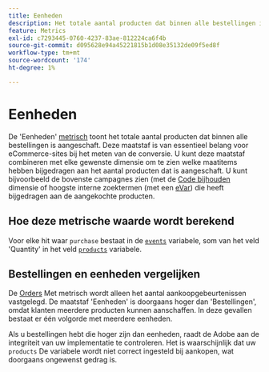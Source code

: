 ```yaml
---
title: Eenheden
description: Het totale aantal producten dat binnen alle bestellingen is aangeschaft.
feature: Metrics
exl-id: c7293445-0760-4237-83ae-812224ca6f4b
source-git-commit: d095628e94a45221815b1d08e35132de09f5ed8f
workflow-type: tm+mt
source-wordcount: '174'
ht-degree: 1%

---
```


# Eenheden

De &#39;Eenheden&#39; [metrisch](overview.md) toont het totale aantal producten dat binnen alle bestellingen is aangeschaft. Deze maatstaf is van essentieel belang voor eCommerce-sites bij het meten van de conversie. U kunt deze maatstaf combineren met elke gewenste dimensie om te zien welke maatitems hebben bijgedragen aan het aantal producten dat is aangeschaft. U kunt bijvoorbeeld de bovenste campagnes zien (met de [Code bijhouden](../dimensions/tracking-code.md) dimensie of hoogste interne zoektermen (met een [eVar](../dimensions/evar.md)) die heeft bijgedragen aan de aangekochte producten.

## Hoe deze metrische waarde wordt berekend

Voor elke hit waar `purchase` bestaat in de [`events`](/help/implement/vars/page-vars/events/events-overview.md) variabele, som van het veld &#39;Quantity&#39; in het veld [`products`](/help/implement/vars/page-vars/products.md) variabele.

## Bestellingen en eenheden vergelijken

De [Orders](orders.md) Met metrisch wordt alleen het aantal aankoopgebeurtenissen vastgelegd. De maatstaf &#39;Eenheden&#39; is doorgaans hoger dan &#39;Bestellingen&#39;, omdat klanten meerdere producten kunnen aanschaffen. In deze gevallen bestaat er één volgorde met meerdere eenheden.

Als u bestellingen hebt die hoger zijn dan eenheden, raadt de Adobe aan de integriteit van uw implementatie te controleren. Het is waarschijnlijk dat uw `products` De variabele wordt niet correct ingesteld bij aankopen, wat doorgaans ongewenst gedrag is.
